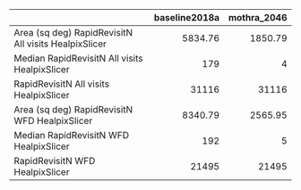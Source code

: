 |                                                      |   baseline2018a |   mothra_2046 |
|:-----------------------------------------------------|----------------:|--------------:|
| Area (sq deg) RapidRevisitN All visits HealpixSlicer |         5834.76 |       1850.79 |
| Median RapidRevisitN All visits HealpixSlicer        |          179    |          4    |
| RapidRevisitN All visits HealpixSlicer               |        31116    |      31116    |
| Area (sq deg) RapidRevisitN WFD HealpixSlicer        |         8340.79 |       2565.95 |
| Median RapidRevisitN WFD HealpixSlicer               |          192    |          5    |
| RapidRevisitN WFD HealpixSlicer                      |        21495    |      21495    |
